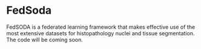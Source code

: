 # FedSoda
 FedSODA is a federated learning framework that makes effective use of the most extensive datasets for histopathology nuclei and tissue segmentation. 
 The code will be coming soon.
